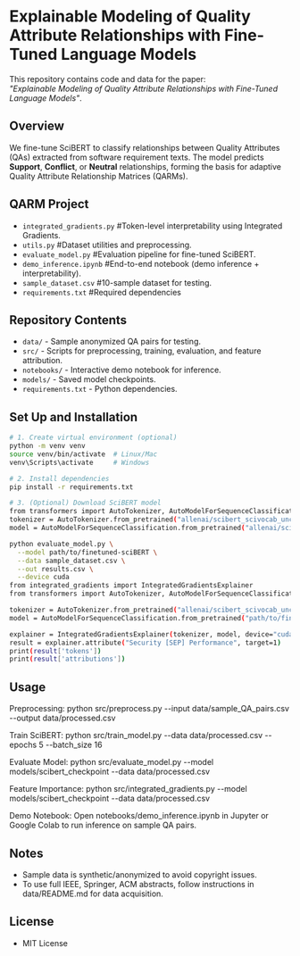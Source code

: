 # Explainable Modeling of Quality Attribute Relationships with Fine-Tuned Language Models

This repository contains code and data for the paper:  
*"Explainable Modeling of Quality Attribute Relationships with Fine-Tuned Language Models"*.

## Overview
We fine-tune SciBERT to classify relationships between Quality Attributes (QAs) extracted from software requirement texts. The model predicts **Support**, **Conflict**, or **Neutral** relationships, forming the basis for adaptive Quality Attribute Relationship Matrices (QARMs).

## QARM Project
- `integrated_gradients.py` #Token-level interpretability using Integrated Gradients.
- `utils.py` #Dataset utilities and preprocessing.
- `evaluate_model.py` #Evaluation pipeline for fine-tuned SciBERT.
- `demo_inference.ipynb` #End-to-end notebook (demo inference + interpretability).
- `sample_dataset.csv` #10-sample dataset for testing.
- `requirements.txt` #Required dependencies

## Repository Contents
- `data/` - Sample anonymized QA pairs for testing.
- `src/` - Scripts for preprocessing, training, evaluation, and feature attribution.
- `notebooks/` - Interactive demo notebook for inference.
- `models/` - Saved model checkpoints.
- `requirements.txt` - Python dependencies.

## Set Up and Installation
```bash
# 1. Create virtual environment (optional)
python -m venv venv
source venv/bin/activate  # Linux/Mac
venv\Scripts\activate     # Windows

# 2. Install dependencies
pip install -r requirements.txt

# 3. (Optional) Download SciBERT model
from transformers import AutoTokenizer, AutoModelForSequenceClassification
tokenizer = AutoTokenizer.from_pretrained("allenai/scibert_scivocab_uncased")
model = AutoModelForSequenceClassification.from_pretrained("allenai/scibert_scivocab_uncased")

python evaluate_model.py \
  --model path/to/finetuned-sciBERT \
  --data sample_dataset.csv \
  --out results.csv \
  --device cuda
from integrated_gradients import IntegratedGradientsExplainer
from transformers import AutoTokenizer, AutoModelForSequenceClassification

tokenizer = AutoTokenizer.from_pretrained("allenai/scibert_scivocab_uncased")
model = AutoModelForSequenceClassification.from_pretrained("path/to/finetuned-sciBERT")

explainer = IntegratedGradientsExplainer(tokenizer, model, device="cuda")
result = explainer.attribute("Security [SEP] Performance", target=1)
print(result['tokens'])
print(result['attributions'])
```

## Usage
Preprocessing:
python src/preprocess.py --input data/sample_QA_pairs.csv --output data/processed.csv

Train SciBERT:
python src/train_model.py --data data/processed.csv --epochs 5 --batch_size 16

Evaluate Model:
python src/evaluate_model.py --model models/scibert_checkpoint --data data/processed.csv

Feature Importance:
python src/integrated_gradients.py --model models/scibert_checkpoint --data data/processed.csv

Demo Notebook:
Open notebooks/demo_inference.ipynb in Jupyter or Google Colab to run inference on sample QA pairs.

## Notes
- Sample data is synthetic/anonymized to avoid copyright issues.
- To use full IEEE, Springer, ACM abstracts, follow instructions in data/README.md for data acquisition.

## License
- MIT License

